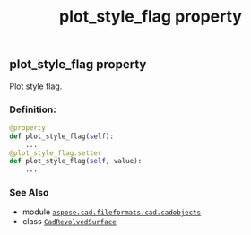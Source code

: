 ﻿---
title: plot_style_flag property
second_title: Aspose.CAD for Python via .NET API References
description: 
type: docs
weight: 400
url: /aspose.cad.fileformats.cad.cadobjects/cadrevolvedsurface/plot_style_flag/
is_root: false
---

## plot_style_flag property


Plot style flag.
### Definition:
```python
@property
def plot_style_flag(self):
    ...
@plot_style_flag.setter
def plot_style_flag(self, value):
    ...
```

### See Also
* module [`aspose.cad.fileformats.cad.cadobjects`](../../)
* class [`CadRevolvedSurface`](/cad/python-net/aspose.cad.fileformats.cad.cadobjects/cadrevolvedsurface)
